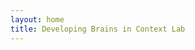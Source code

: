 ```yaml
---
layout: home
title: Developing Brains in Context Lab
---
```


<div class="generative-homepage">
	<canvas class="generative generation-sequential initialization-home" id="gen-homepage" movementTau=1 nPoints=500></canvas>
</div>
